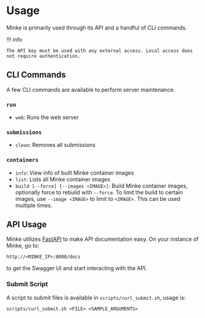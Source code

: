 # Usage

Minke is primarily used through its API and a handful of CLI commands.

!!! info

    The API key must be used with any external access. Local access does not require authentication.

## CLI Commands

A few CLI commands are available to perform server maintenance.

### `run`

- `web`: Runs the web server

### `submissions`

- `clean`: Removes all submissions

### `containers`

- `info`: View info of built Minke container images
- `list`: Lists all Minke container images
- `build [--force] [--images <IMAGE>]`: Build Minke container images, optionally force to rebuild with `--force`. To limit the build to certain images, use `--image <IMAGE>` to limit to `<IMAGE>`. This can be used multiple times.

## API Usage

Minke utilizes [FastAPI](https://fastapi.tiangolo.com/) to make API documentation easy. On your instance of Minke, go to:

```
http://<MINKE_IP>:8000/docs
```

to get the Swagger UI and start interacting with the API. 

### Submit Script

A script to submit files is available in `scripts/curl_submit.sh`, usage is:

```
scripts/curl_submit.sh <FILE> <SAMPLE_ARGUMENTS>
```

